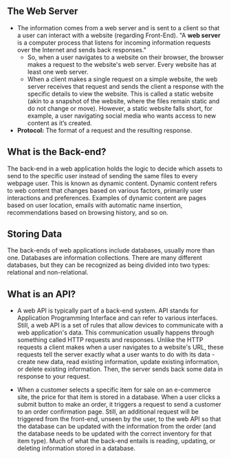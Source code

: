 ## The Web Server

- The information comes from a web server and is sent to a client so that a user can interact with a website (regarding Front-End). "A <b>web server</b> is a computer process that listens for incoming information requests over the Internet and sends back responses."
  - So, when a user navigates to a website on their browser, the browser makes a request to the website's web server. Every website has at least one web server.
  - When a client makes a single request on a simple website, the web server receives that request and sends the client a response with the specific details to view the website. This is called a static website (akin to a snapshot of the website, where the files remain static and do not change or move). However, a static website falls short, for example, a user navigating social media who wants access to new content as it’s created.
- <b>Protocol:</b> The format of a request and the resulting response.

## What is the Back-end?

The back-end in a web application holds the logic to decide which assets to send to the specific user instead of sending the same files to every webpage user. This is known as dynamic content. Dynamic content refers to web content that changes based on various factors, primarily user interactions and preferences. Examples of dynamic content are pages based on user location, emails with automatic name insertion, recommendations based on browsing history, and so on.

## Storing Data

The back-ends of web applications include databases, usually more than one. Databases are information collections. There are many different databases, but they can be recognized as being divided into two types: relational and non-relational.

## What is an API?

- A web API is typically part of a back-end system. API stands for Application Programming Interface and can refer to various interfaces. Still, a web API is a set of rules that allow devices to communicate with a web application's data. This communication usually happens through something called HTTP requests and responses. Unlike the HTTP requests a client makes when a user navigates to a website's URL, these requests tell the server exactly what a user wants to do with its data - create new data, read existing information, update existing information, or delete existing information. Then, the server sends back some data in response to your request.

- When a customer selects a specific item for sale on an e-commerce site, the price for that item is stored in a database. When a user clicks a submit button to make an order, it triggers a request to send a customer to an order confirmation page. Still, an additional request will be triggered from the front-end, unseen by the user, to the web API so that the database can be updated with the information from the order (and the database needs to be updated with the correct inventory for that item type). Much of what the back-end entails is reading, updating, or deleting information stored in a database.
